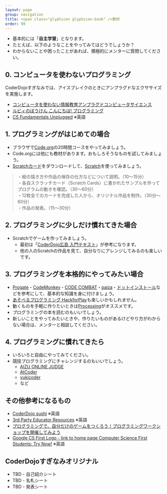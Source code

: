 ```yaml
---
layout: page
group: navigation
title: <span class="glyphicon glyphicon-book" />教材
order: 99
---
```


* 基本的には「**自主学習**」となります。
* たとえば、以下のようなことをやってみてはどうでしょうか？
* わからないことや困ったことがあれば、積極的にメンターに質問してください。


## 0. コンピュータを使わないプログラミング

CoderDojoすぎなみでは、アイスブレイクのときにアンプラグドなエクササイズを実施します。

* [コンピュータを使わない情報教育アンプラグドコンピュータサイエンス](https://www.amazon.co.jp/dp/490401300X/)
* [ルビィのぼうけん こんにちは! プログラミング](https://www.amazon.co.jp/dp/4798143499/)
* [CS Fundamentals Unplugged](https://code.org/curriculum/unplugged) ※英語

## 1. プログラミングがはじめての場合

* ブラウザで[Code.org](https://studio.code.org/)の20時間コースをやってみましょう。
* Code.orgには他にも教材があります。おもしろそうなものを試してみましょう。
* [Scratchカード](http://etoys.jp/scratch/download.html)をダウンロードして、[Scratch](https://scratch.mit.edu/)を使ってみましょう。

> ・絵の描き方や作品の保存の仕方などについて説明。（10～15分）<br />
> ・各自スクラッチカード（Scratch Cards）に書かれたサンプルを作ってプログラムの動きを確認。（30～60分）<br />
> ・12枚全てのカードを完成した人から、オリジナル作品を制作。（30分～60分）<br />
> ・作品の発表。（15～30分）

## 2. プログラミングに少しだけ慣れてきた場合

* Scratchでゲームを作ってみましょう。
  * 最初は「[CoderDojo広島 入門テキスト](http://www.coderdojo-hiroshima.com/%E5%AD%A6%E7%BF%92%E3%83%92%E3%83%B3%E3%83%88/coderdojo%E5%BA%83%E5%B3%B6%E3%81%AE%E3%83%86%E3%82%AD%E3%82%B9%E3%83%88%E3%82%92%E5%85%AC%E9%96%8B%E3%81%97%E3%81%BE%E3%81%99%E3%80%82)」が参考になります。
  * 他の人のScratchの作品を見て、自分なりにアレンジしてみるのも楽しいです。

## 3. プログラミングを本格的にやってみたい場合

* [Progate](https://prog-8.com/)・[CodeMonkey](http://codemonkey.jp/)・[CODE COMBAT](https://codecombat.com/)・[paiza](https://paiza.jp/)・[ドットインストール](http://dotinstall.com/)などを参考にして、基本的な知識を身に付けましょう。
* [あそべるプログラミング HackforPlay](https://hackforplay.xyz/)も楽しいかもしれません。
* 動くものを手軽に作りたいときは[Processing](https://processing.org/)がオススメです。
* プログラミングの本を読むのもいいでしょう。
* 新しいことをやってみたいときや、作りたいものがあるけどやり方がわからない場合は、メンターと相談してください。

## 4. プログラミングに慣れてきたら

* いろいろと自由にやってみてください。
* 競技プログラミングにチャレンジするのもいいでしょう。
  * [AIZU ONLINE JUDGE](http://judge.u-aizu.ac.jp/onlinejudge/index.jsp)
  * [AtCoder](https://atcoder.jp/)
  * [yukicoder](http://yukicoder.me/)
  * など

## その他参考になるもの

* [CoderDojo sushi](http://kata.coderdojo.com/wiki/Sushi) ※英語
* [3rd Party Educator Resources](https://code.org/educate/curriculum/3rd-party) ※英語
* [プログラミングで、自分だけのゲームをつくろう！プログラミングワークショップを開催してみよう](http://www.canvas.ws/p-ws/guidance.html)
* [Google CS First Logo - link to home page Computer Science First
Students: Try Now!](https://www.cs-first.com/en/home) ※英語


## CoderDojoすぎなみオリジナル

* TBD - 自己紹介シート
* TBD - 名札シート
* TBD - 発表シート
